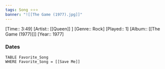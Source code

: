```yaml
---
tags: Song ⭐⭐⭐ 
banner: "![[The Game (1977).jpg]]"
---
```

[Time:: 3:49]
[Artist:: [[Queen]] ]
[Genre:: Rock]
[Played:: 1]
[Album:: [[The Game (1977)]]]
[Year:: 1977]
### Dates
````dataview
TABLE Favorite_Song
WHERE Favorite_Song = [[Save Me]]
````